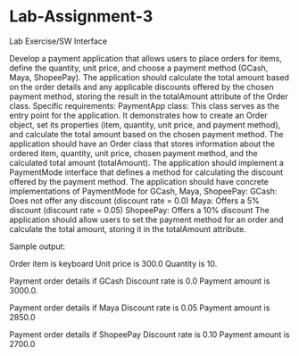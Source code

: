 # Lab-Assignment-3

Lab Exercise/SW Interface

Develop a payment application that allows users to place orders for items, define the quantity, unit price, and choose a payment method (GCash, Maya, ShopeePay). The application should calculate the total amount based on the order details and any applicable discounts offered by the chosen payment method, storing the result in the totalAmount attribute of the Order class. Specific requirements: PaymentApp class: This class serves as the entry point for the application. It demonstrates how to create an Order object, set its properties (item, quantity, unit price, and payment method), and calculate the total amount based on the chosen payment method. The application should have an Order class that stores information about the ordered item, quantity, unit price, chosen payment method, and the calculated total amount (totalAmount). The application should implement a PaymentMode interface that defines a method for calculating the discount offered by the payment method. The application should have concrete implementations of PaymentMode for GCash, Maya, ShopeePay: GCash: Does not offer any discount (discount rate = 0.0) Maya: Offers a 5% discount (discount rate = 0.05) ShopeePay: Offers a 10% discount The application should allow users to set the payment method for an order and calculate the total amount, storing it in the totalAmount attribute.

Sample output:

Order item is keyboard
Unit price is 300.0
Quantity is 10.

Payment order details if GCash
Discount rate is 0.0
Payment amount is 3000.0.

Payment order details if Maya
Discount rate is 0.05
Payment amount is 2850.0

Payment order details if ShopeePay
Discount rate is 0.10
Payment amount is 2700.0

